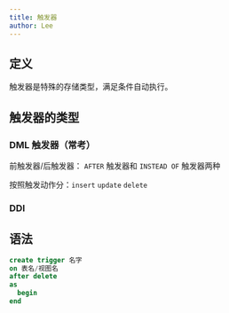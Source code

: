 ```yaml
---
title: 触发器
author: Lee
---
```


## 定义

触发器是特殊的存储类型，满足条件自动执行。

## 触发器的类型

### DML 触发器（常考）

前触发器/后触发器： `AFTER` 触发器和 `INSTEAD OF` 触发器两种

按照触发动作分：`insert` `update` `delete`

### DDl

## 语法

```sql
create trigger 名字
on 表名/视图名
after delete
as
  begin
end
```
